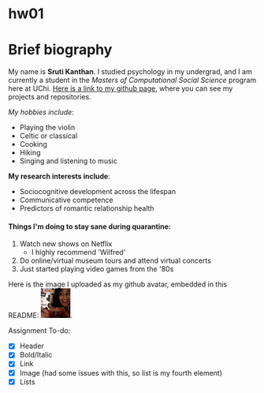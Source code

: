 # hw01

# Brief biography

My name is **Sruti Kanthan**. I studied psychology in my undergrad, and I am currently a student in the _Masters of Computational Social Science_ program here at UChi. [Here is a link to my github page](https://github.com/skanthan95), where you can see my projects and repositories. 

*My hobbies include*:
- Playing the violin
- Celtic or classical
- Cooking
- Hiking
- Singing and listening to music

__My research interests include__:
  - Sociocognitive development across the lifespan
  - Communicative competence
  - Predictors of romantic relationship health
  
#### Things I'm doing to stay sane during quarantine:
1. Watch new shows on Netflix
    - I highly recommend 'Wilfred'
2. Do online/virtual museum tours and attend virtual concerts
3. Just started playing video games from the '80s
                  
Here is the image I uploaded as my github avatar, embedded in this README: ![sruti](sruti.jpg). 

Assignment To-do:
- [x] Header
- [x] Bold/Italic
- [x] Link
- [x] Image (had some issues with this, so list is my fourth element)
- [x] Lists
